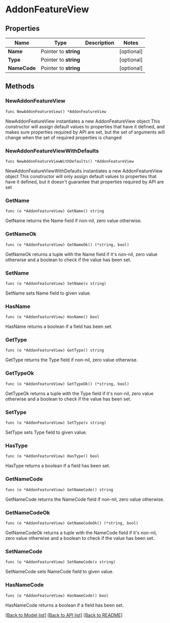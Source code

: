 # AddonFeatureView

## Properties

Name | Type | Description | Notes
------------ | ------------- | ------------- | -------------
**Name** | Pointer to **string** |  | [optional] 
**Type** | Pointer to **string** |  | [optional] 
**NameCode** | Pointer to **string** |  | [optional] 

## Methods

### NewAddonFeatureView

`func NewAddonFeatureView() *AddonFeatureView`

NewAddonFeatureView instantiates a new AddonFeatureView object
This constructor will assign default values to properties that have it defined,
and makes sure properties required by API are set, but the set of arguments
will change when the set of required properties is changed

### NewAddonFeatureViewWithDefaults

`func NewAddonFeatureViewWithDefaults() *AddonFeatureView`

NewAddonFeatureViewWithDefaults instantiates a new AddonFeatureView object
This constructor will only assign default values to properties that have it defined,
but it doesn't guarantee that properties required by API are set

### GetName

`func (o *AddonFeatureView) GetName() string`

GetName returns the Name field if non-nil, zero value otherwise.

### GetNameOk

`func (o *AddonFeatureView) GetNameOk() (*string, bool)`

GetNameOk returns a tuple with the Name field if it's non-nil, zero value otherwise
and a boolean to check if the value has been set.

### SetName

`func (o *AddonFeatureView) SetName(v string)`

SetName sets Name field to given value.

### HasName

`func (o *AddonFeatureView) HasName() bool`

HasName returns a boolean if a field has been set.

### GetType

`func (o *AddonFeatureView) GetType() string`

GetType returns the Type field if non-nil, zero value otherwise.

### GetTypeOk

`func (o *AddonFeatureView) GetTypeOk() (*string, bool)`

GetTypeOk returns a tuple with the Type field if it's non-nil, zero value otherwise
and a boolean to check if the value has been set.

### SetType

`func (o *AddonFeatureView) SetType(v string)`

SetType sets Type field to given value.

### HasType

`func (o *AddonFeatureView) HasType() bool`

HasType returns a boolean if a field has been set.

### GetNameCode

`func (o *AddonFeatureView) GetNameCode() string`

GetNameCode returns the NameCode field if non-nil, zero value otherwise.

### GetNameCodeOk

`func (o *AddonFeatureView) GetNameCodeOk() (*string, bool)`

GetNameCodeOk returns a tuple with the NameCode field if it's non-nil, zero value otherwise
and a boolean to check if the value has been set.

### SetNameCode

`func (o *AddonFeatureView) SetNameCode(v string)`

SetNameCode sets NameCode field to given value.

### HasNameCode

`func (o *AddonFeatureView) HasNameCode() bool`

HasNameCode returns a boolean if a field has been set.


[[Back to Model list]](../README.md#documentation-for-models) [[Back to API list]](../README.md#documentation-for-api-endpoints) [[Back to README]](../README.md)


